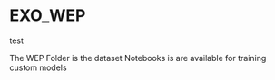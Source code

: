 # EXO_WEP
test

The WEP Folder is the dataset
Notebooks is are available for training custom models
